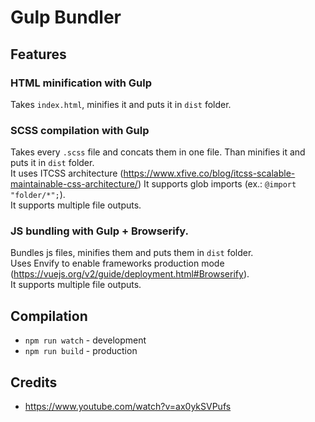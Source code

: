 # Gulp Bundler

## Features

### HTML minification with Gulp
Takes `index.html`, minifies it and puts it in `dist` folder.

### SCSS compilation with Gulp
Takes every `.scss` file and concats them in one file. Than minifies it and puts it in `dist` folder.  
It uses ITCSS architecture (https://www.xfive.co/blog/itcss-scalable-maintainable-css-architecture/)
It supports glob imports (ex.: `@import "folder/*";`).  
It supports multiple file outputs.

### JS bundling with Gulp + Browserify. 
Bundles js files, minifies them and puts them in `dist` folder.  
Uses Envify to enable frameworks production mode (https://vuejs.org/v2/guide/deployment.html#Browserify).  
It supports multiple file outputs.

## Compilation

- `npm run watch` - development
- `npm run build` - production

## Credits
- https://www.youtube.com/watch?v=ax0ykSVPufs
